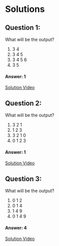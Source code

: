# Solutions

## Question 1:
What will be the output?

1. 3 4
2. 3 4 5
3. 3 4 5 6
4. 3 5

#### Answer: 1
[Solution Video](#)

## Question 2:
What will be the output?

1. 3 2 1
2. 1 2 3
3. 3 2 1 0
4. 0 1 2 3


#### Answer: 1
[Solution Video](#)

## Question 3:
What will be the output?

1. 0 1 2
2. 0 1 4
3. 1 4 9
4. 0 1 4 9

#### Answer: 4
[Solution Video](#)
